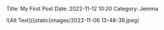 Title: My First Post
Date: 2022-11-12 10:20
Category: Jemma


![Alt Text]({static}images/2022-11-06 13-48-39.jpeg)
